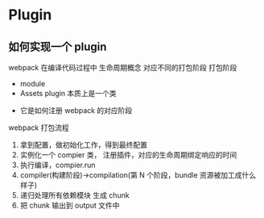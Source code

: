 # Plugin

## 如何实现一个 plugin

webpack 在编译代码过程中 生命周期概念 对应不同的打包阶段
打包阶段

-   module
-   Assets
    plugin 本质上是一个类

*   它是如何注册 webpack 的对应阶段

webpack 打包流程

1. 拿到配置，做初始化工作，得到最终配置
2. 实例化一个 compier 类， 注册插件，对应的生命周期绑定响应的时间
3. 执行编译，compier.run
4. compiler(构建阶段)->compilation(第 N 个阶段，bundle 资源被加工成什么样子)
5. 递归处理所有依赖模块 生成 chunk
6. 把 chunk 输出到 output 文件中

